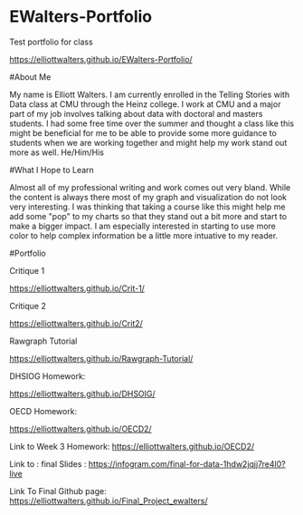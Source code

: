 # EWalters-Portfolio
Test portfolio for class

https://elliottwalters.github.io/EWalters-Portfolio/

#About Me

My name is Elliott Walters. I am currently enrolled in the Telling Stories with Data class at CMU through the Heinz college. I work at CMU and a major part of my job involves talking about data with doctoral and masters students. I had some free time over the summer and thought a class like this might be beneficial for me to be able to provide some more guidance to students when we are working together and might help my work stand out more as well. He/Him/His

#What I Hope to Learn

Almost all of my professional writing and work comes out very bland. While the content is always there most of my graph and visualization do not look very interesting. I was thinking that taking a course like this might help me add some "pop" to my charts so that they stand out a bit more and start to make a bigger impact. I am especially interested in starting to use more color to help complex information be a little more intuative to my reader.

#Portfolio

Critique 1

https://elliottwalters.github.io/Crit-1/

Critique 2

https://elliottwalters.github.io/Crit2/

Rawgraph Tutorial

https://elliottwalters.github.io/Rawgraph-Tutorial/

DHSIOG Homework:

https://elliottwalters.github.io/DHSOIG/

OECD Homework:

https://elliottwalters.github.io/OECD2/


Link to Week 3 Homework: https://elliottwalters.github.io/OECD2/

Link to : final Slides : https://infogram.com/final-for-data-1hdw2jqjj7re4l0?live

Link To Final Github page: https://elliottwalters.github.io/Final_Project_ewalters/

